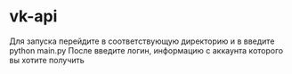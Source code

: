 # vk-api
Для запуска перейдите в соответствующую директорию и в введите python main.py
После введите логин, информацию с аккаунта которого вы хотите получить
